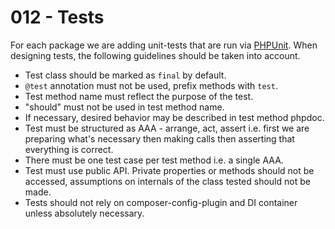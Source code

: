 # 012 - Tests

For each package we are adding unit-tests that are run via [PHPUnit](https://phpunit.de/). When designing tests,
the following guidelines should be taken into account.

- Test class should be marked as `final` by default.
- `@test` annotation must not be used, prefix methods with `test`.
- Test method name must reflect the purpose of the test.
- "should" must not be used in test method name.
- If necessary, desired behavior may be described in test method phpdoc.
- Test must be structured as AAA - arrange, act, assert i.e. first we are preparing what's necessary then making calls
  then asserting that everything is correct.
- There must be one test case per test method i.e. a single AAA.
- Test must use public API. Private properties or methods should not be accessed, assumptions on internals
  of the class tested should not be made.
- Tests should not rely on composer-config-plugin and DI container unless absolutely necessary.
